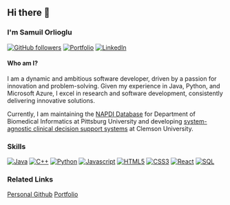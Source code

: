 ## Hi there 👋
### I'm Samuil Orlioglu
[![GitHub followers](https://img.shields.io/github/followers/DrSmCraft?label=Follow&style=social)](https://github.com/DrSmCraft/?tab=follow)
[![Portfolio](https://img.shields.io/badge/Portfolio-1fb4c9)](https://samuil-orlioglu.com/)
[![LinkedIn](https://img.shields.io/badge/LinkedIn-0077B5?logo=linkedin&logoColor=white)](https://github.com/DrSmCraft/?tab=follow)


#### Who am I?
I am a dynamic and ambitious software developer, driven by a passion for innovation and problem-solving. Given my experience in Java, Python, and Microsoft Azure, I excel in research and software development, consistently delivering innovative solutions.

Currently, I am maintaining the [NAPDI Database](https://repo.napdi.org/) for  Department of Biomedical Informatics at Pittsburg University and developing [system-agnostic clinical decision support systems](https://cdss4pcp.com/#/project/CDSS%2520Modules%2520for%2520OpenMRS%2520and%2520OpenEMR) at Clemson University.


### Skills
<!--
I am a software developer, based in Upstate South Carolina. I have application development experience with Java, Spring Boot, AWS, Python and C++. My interests include desktop application development, web development, low-level security and 3D graphics.
-->

[![Java](https://img.shields.io/badge/Java-F89917?style=for-the-badge&logo=java&logoColor=white)](#)
[![C++](https://img.shields.io/badge/C%2B%2B-00599C?style=for-the-badge&logo=c%2B%2B&logoColor=white)](#)
[![Python](https://img.shields.io/badge/Python-3776AB?style=for-the-badge&logo=python&logoColor=white)](#)
[![Javascript](https://img.shields.io/badge/JavaScript-F7DF1E?style=for-the-badge&logo=javascript&logoColor=black)](#)
[![HTML5](https://img.shields.io/badge/HTML5-E34F26?style=for-the-badge&logo=html5&logoColor=white)](#)
[![CSS3](https://img.shields.io/badge/CSS3-1572B6?style=for-the-badge&logo=css3&logoColor=white)](#)
[![React](https://img.shields.io/badge/React-61DAFB?style=for-the-badge&logo=react&logoColor=black)](#)
[![SQL](https://img.shields.io/badge/SQL-2EA7E7?style=for-the-badge&logo=sql&logoColor=black)](#)

### Related Links
[Personal Github](https://github.com/DrSmCraft)
[Portfolio](https://samuil-orlioglu.com/)


<!--
**DrSmCraft/DrSmCraft** is a ✨ _special_ ✨ repository because its `README.md` (this file) appears on your GitHub profile.

Here are some ideas to get you started:

- 🔭 I’m currently working on ...
- 🌱 I’m currently learning ...
- 👯 I’m looking to collaborate on ...
- 🤔 I’m looking for help with ...
- 💬 Ask me about ...
- 📫 How to reach me: ...
- 😄 Pronouns: ...
- ⚡ Fun fact: ...
-->
